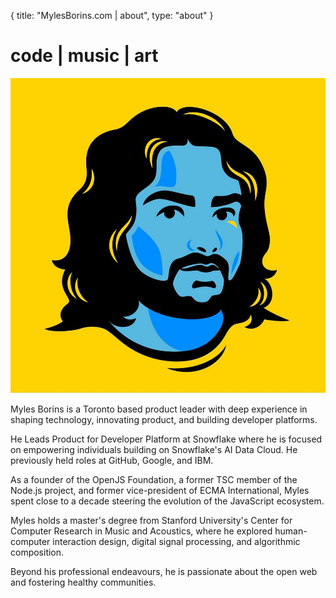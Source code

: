 {
  title: "MylesBorins.com | about",
  type: "about"
}
# code | music | art
![a picture of Myles](/images/me.jpg)

Myles Borins is a Toronto based product leader with deep experience in shaping technology, innovating product, and building developer platforms.

He Leads Product for Developer Platform at Snowflake where he is focused on empowering individuals building on Snowflake's AI Data Cloud. He previously held roles at GitHub, Google, and IBM.

As a founder of the OpenJS Foundation, a former TSC member of the Node.js project, and former vice-president of ECMA International, Myles spent close to a decade steering the evolution of the JavaScript ecosystem.

Myles holds a master's degree from Stanford University's Center for Computer Research in Music and Acoustics, where he explored human-computer interaction design, digital signal processing, and algorithmic composition.

Beyond his professional endeavours, he is passionate about the open web and fostering healthy communities.
